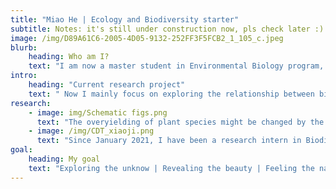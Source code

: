 ```yaml
---
title: "Miao He | Ecology and Biodiversity starter"
subtitle: Notes: it's still under construction now, pls check later :)
image: /img/D89A61C6-2005-4D05-9132-252FF3F5FCB2_1_105_c.jpeg
blurb:
    heading: Who am I?
    text: "I am now a master student in Environmental Biology program, Utrecht University. Since September 2021, I have been a research intern in Ecology and Biodiversity Group under the supervise of Yann Hautier, Merel Soons and Katie Barry."
intro:
    heading: "Current research project"
    text: " Now I mainly focus on exploring the relationship between biodiversity and ecosystem functioning, including production, nutrient uptake, etc."
research:
    - image: img/Schematic figs.png
      text: "The overyielding of plant species might be changed by the addition of nutrient. I seperate two non-exclusive mechanisms of overyielding, complementarity effect and selection effect, and see how they respond to nutrient addition under different species richness and nutrient level."
    - image: /img/CDT_xiaoji.png
      text: "Since January 2021, I have been a research intern in Biodiversity and Biosafety Group, Institute of Botany, Chinese Academy of Science. My project here is about the survey efficiency of camera trap. I re-sampled from field camera trap data to explore the survey effort under different survey design, including number of cameras, starting date, duration, etc."
goal:
    heading: My goal
    text: "Exploring the unknow | Revealing the beauty | Feeling the nature"
---
```


